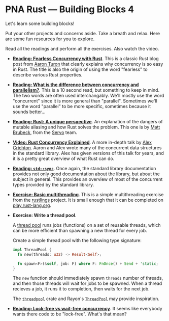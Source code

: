 # PNA Rust &mdash; Building Blocks 4

Let's learn some building blocks!

Put your other projects and concerns aside. Take a breath and relax. Here
are some fun resources for you to explore.

Read all the readings and perform all the exercises. Also watch the video.

- **[Reading: Fearless Concurrency with Rust][f]**. This is a classic Rust blog
  post from [Aaron Turon][at] that clearly explains why concurrency is so easy
  in Rust. The title is also the origin of using the word "fearless" to describe
  various Rust properties.
  
- **[Reading: What is the difference between concurrency and parallelism?][d]**.
  This is a 10 second read, but something to keep in mind. The two words are
  often used interchangably. We'll mostly use the word "concurrent" since it is
  more general than "parallel". Sometimes we'll use the word "parallel" to be
  more specific, sometimes because it sounds better…

- **[Reading: Rust: A unique perspective][ru]**. An explanation of the dangers
  of mutable aliasing and how Rust solves the problem. This one is by [Matt
  Brubeck][mb], from the [Servo] team.

- **[Video: Rust Concurrency Explained][ex]**. A more in-depth talk by [Alex
  Crichton][ac]. Aaron and Alex wrote many of the concurrent data structures in
  the standard library. Alex has given versions of this talk for years, and it
  is a pretty great overview of what Rust can do.

- **[Reading: `std::sync`][ss]**. Once again, the standard library documentation
  provides not only good documentation about the library, but about the subject
  in general. This provides an overview of most of the concurrent types provided
  by the standard library.

- **[Exercise: Basic multithreading][bmt]**. This is a simple multithreading
  exercise from the [rustlings] project. It is small enough that it can be
  completed on [play.rust-lang.org].

- **Exercise: Write a thread pool**.

  A [thread pool] runs jobs (functions) on a set of reusable threads, which can
  be more efficient than spawning a new thread for every job.

  Create a simple thread pool with the following type signature:

  ```rust
  impl ThreadPool {
    fn new(threads: u32) -> Result<Self>;

    fn spawn<F>(&self, job: F) where F: FnOnce() + Send + 'static;
  }
  ```

  The `new` function should immediately spawn `threads` number of threads, and
  then those threads will wait for jobs to be spawned. When a thread recieves a
  job, it runs it to completion, then waits for the next job.

  The [`threadpool`][tp1] crate and Rayon's [`ThreadPool`][tp2] may provide inspiration.

- **[Reading: Lock-free vs wait-free concurrency][lf]**. It seems like everybody
  wants there code to be "lock-free". What's that mean?

<!--

TODO

overview of concurrent data structures
code reordering

https://en.wikipedia.org/wiki/Concurrent_data_structure
https://preshing.com/20120625/memory-ordering-at-compile-time/
https://www.cl.cam.ac.uk/~jp622/the_problem_of_programming_language_concurrency_semantics.pdf

-->

[lf]: https://rethinkdb.com/blog/lock-free-vs-wait-free-concurrency/
[play.rust-lang.org]: https://play.rust-lang.org/
[tp1]: https://docs.rs/threadpool/1.7.1/threadpool/struct.ThreadPool.html
[tp2]: https://docs.rs/rayon/1.0.3/rayon/struct.ThreadPool.html
[thread pool]: https://softwareengineering.stackexchange.com/questions/173575/what-is-a-thread-pool#173581
[ss]: https://doc.rust-lang.org/std/sync/index.html
[Servo]: https://github.com/servo/servo
[mb]: https://github.com/mbrubeck/
[ru]: https://limpet.net/mbrubeck/2019/02/07/rust-a-unique-perspective.html
[ac]: https://github.com/alexcrichton/
[ex]: https://www.youtube.com/watch?v=Dbytx0ivH7Q
[f]: https://blog.rust-lang.org/2015/04/10/Fearless-Concurrency.html
[d]: https://stackoverflow.com/questions/1050222/what-is-the-difference-between-concurrency-and-parallelism#1050257
[at]: https://github.com/aturon
[bmt]: https://github.com/rust-lang/rustlings/blob/master/exercises/threads/threads1.rs
[rustlings]: https://github.com/rust-lang/rustlings/
